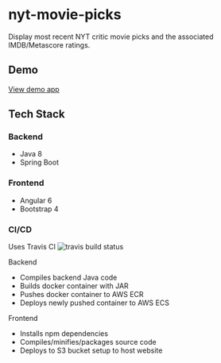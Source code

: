 # nyt-movie-picks

Display most recent NYT critic movie picks and the associated IMDB/Metascore ratings.

## Demo

[View demo app](http://co.jonminter.nyt-movie-picks-www.s3-website-us-east-1.amazonaws.com/)

## Tech Stack

### Backend

- Java 8
- Spring Boot

### Frontend

- Angular 6
- Bootstrap 4

### CI/CD
Uses Travis CI ![travis build status](https://travis-ci.org/jonminter/nyt-movie-picks.svg?branch=master)

Backend
- Compiles backend Java code
- Builds docker container with JAR
- Pushes docker container to AWS ECR
- Deploys newly pushed container to AWS ECS

Frontend
- Installs npm dependencies
- Compiles/minifies/packages source code
- Deploys to S3 bucket setup to host website
